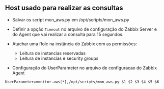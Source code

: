 

## Host usado para realizar as consultas

- Salvar os script mon_aws.py em /opt/scripts/mon_aws.py

- Definir a opção `Timeout` no arquivo de configuração do Zabbix Server e do Agent
  que vai realizar a consulta para 15 segundos.

- Atachar uma Role na instância do Zabbix com as permissões:
  * Leitura de instancias reservadas
  * Leitura de instancias e security groups

- Configuração do UserParameter no arquivo de configuracao do Zabbix Agent
```
UserParameter=monitor.aws[*],/opt/scripts/mon_aws.py $1 $2 $3 $4 $5 $6
```
